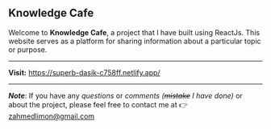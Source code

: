 ## Knowledge Cafe
Welcome to **Knowledge Cafe**, a project that I have built using ReactJs. This website serves as a platform for sharing information about a particular topic or purpose.
***

**Visit:** https://superb-dasik-c758ff.netlify.app/
***
***Note***: If you have any *questions* or *comments (~~mistake~~ I have done)* or  about the project, please feel free to contact me at         👉zahmedlimon@gmail.com







